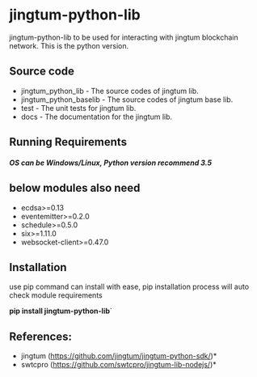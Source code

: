 # jingtum-python-lib
jingtum-python-lib to be used for interacting with jingtum blockchain network. This is the python version.

## Source code  
* jingtum_python_lib - The source codes of jingtum lib.
* jingtum_python_baselib - The source codes of jingtum base lib.
* test - The unit tests for jingtum lib.
* docs - The documentation for the jingtum lib.

## Running Requirements
#### _OS can be Windows/Linux, Python version recommend 3.5_
## below modules also need
* ecdsa>=0.13
* eventemitter>=0.2.0
* schedule>=0.5.0
* six>=1.11.0
* websocket-client>=0.47.0

## Installation
use pip command can install with ease, pip installation process will auto check module requirements

**pip install jingtum-python-lib**`

## References:
* jingtum (https://github.com/jingtum/jingtum-python-sdk/)*
* swtcpro (https://github.com/swtcpro/jingtum-lib-nodejs/)*